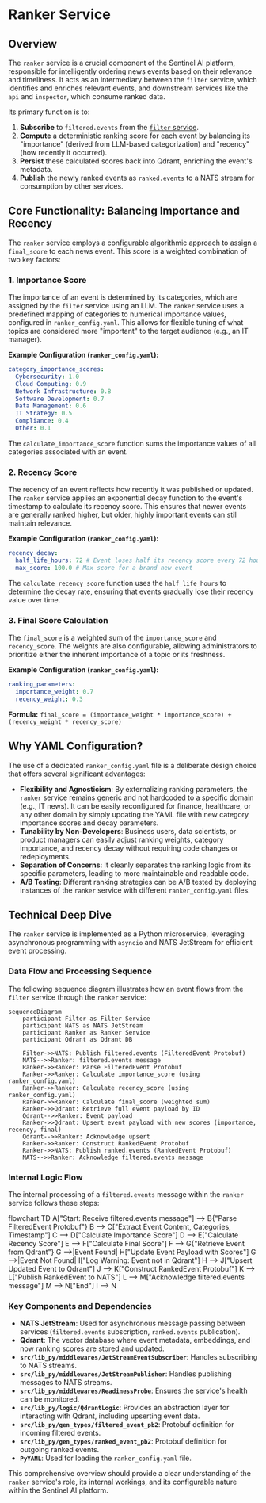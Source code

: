 # Ranker Service

## Overview

The `ranker` service is a crucial component of the Sentinel AI platform, responsible for intelligently ordering news events based on their relevance and timeliness. It acts as an intermediary between the `filter` service, which identifies and enriches relevant events, and downstream services like the `api` and `inspector`, which consume ranked data.

Its primary function is to:
1.  **Subscribe** to `filtered.events` from the [`filter` service](filter.md).
2.  **Compute** a deterministic ranking score for each event by balancing its "importance" (derived from LLM-based categorization) and "recency" (how recently it occurred).
3.  **Persist** these calculated scores back into Qdrant, enriching the event's metadata.
4.  **Publish** the newly ranked events as `ranked.events` to a NATS stream for consumption by other services.

## Core Functionality: Balancing Importance and Recency

The `ranker` service employs a configurable algorithmic approach to assign a `final_score` to each news event. This score is a weighted combination of two key factors:

### 1. Importance Score

The importance of an event is determined by its categories, which are assigned by the `filter` service using an LLM. The `ranker` service uses a predefined mapping of categories to numerical importance values, configured in `ranker_config.yaml`. This allows for flexible tuning of what topics are considered more "important" to the target audience (e.g., an IT manager).

**Example Configuration (`ranker_config.yaml`):**
```yaml
category_importance_scores:
  Cybersecurity: 1.0
  Cloud Computing: 0.9
  Network Infrastructure: 0.8
  Software Development: 0.7
  Data Management: 0.6
  IT Strategy: 0.5
  Compliance: 0.4
  Other: 0.1
```

The `calculate_importance_score` function sums the importance values of all categories associated with an event.

### 2. Recency Score

The recency of an event reflects how recently it was published or updated. The `ranker` service applies an exponential decay function to the event's timestamp to calculate its recency score. This ensures that newer events are generally ranked higher, but older, highly important events can still maintain relevance.

**Example Configuration (`ranker_config.yaml`):**
```yaml
recency_decay:
  half_life_hours: 72 # Event loses half its recency score every 72 hours
  max_score: 100.0 # Max score for a brand new event
```

The `calculate_recency_score` function uses the `half_life_hours` to determine the decay rate, ensuring that events gradually lose their recency value over time.

### 3. Final Score Calculation

The `final_score` is a weighted sum of the `importance_score` and `recency_score`. The weights are also configurable, allowing administrators to prioritize either the inherent importance of a topic or its freshness.

**Example Configuration (`ranker_config.yaml`):**
```yaml
ranking_parameters:
  importance_weight: 0.7
  recency_weight: 0.3
```

**Formula:**
`final_score = (importance_weight * importance_score) + (recency_weight * recency_score)`

## Why YAML Configuration?

The use of a dedicated `ranker_config.yaml` file is a deliberate design choice that offers several significant advantages:

*   **Flexibility and Agnosticism**: By externalizing ranking parameters, the `ranker` service remains generic and not hardcoded to a specific domain (e.g., IT news). It can be easily reconfigured for finance, healthcare, or any other domain by simply updating the YAML file with new category importance scores and decay parameters.
*   **Tunability by Non-Developers**: Business users, data scientists, or product managers can easily adjust ranking weights, category importance, and recency decay without requiring code changes or redeployments.
*   **Separation of Concerns**: It cleanly separates the ranking logic from its specific parameters, leading to more maintainable and readable code.
*   **A/B Testing**: Different ranking strategies can be A/B tested by deploying instances of the `ranker` service with different `ranker_config.yaml` files.

## Technical Deep Dive

The `ranker` service is implemented as a Python microservice, leveraging asynchronous programming with `asyncio` and NATS JetStream for efficient event processing.

### Data Flow and Processing Sequence

The following sequence diagram illustrates how an event flows from the `filter` service through the `ranker` service:

```mermaid
sequenceDiagram
    participant Filter as Filter Service
    participant NATS as NATS JetStream
    participant Ranker as Ranker Service
    participant Qdrant as Qdrant DB

    Filter->>NATS: Publish filtered.events (FilteredEvent Protobuf)
    NATS-->>Ranker: filtered.events message
    Ranker->>Ranker: Parse FilteredEvent Protobuf
    Ranker->>Ranker: Calculate importance_score (using ranker_config.yaml)
    Ranker->>Ranker: Calculate recency_score (using ranker_config.yaml)
    Ranker->>Ranker: Calculate final_score (weighted sum)
    Ranker->>Qdrant: Retrieve full event payload by ID
    Qdrant-->>Ranker: Event payload
    Ranker->>Qdrant: Upsert event payload with new scores (importance, recency, final)
    Qdrant-->>Ranker: Acknowledge upsert
    Ranker->>Ranker: Construct RankedEvent Protobuf
    Ranker->>NATS: Publish ranked.events (RankedEvent Protobuf)
    NATS-->>Ranker: Acknowledge filtered.events message
```

### Internal Logic Flow

The internal processing of a `filtered.events` message within the `ranker` service follows these steps:

flowchart TD
    A["Start: Receive filtered.events message"] --> B{"Parse FilteredEvent Protobuf"}
    B --> C["Extract Event Content, Categories, Timestamp"]
    C --> D["Calculate Importance Score"]
    D --> E["Calculate Recency Score"]
    E --> F["Calculate Final Score"]
    F --> G{"Retrieve Event from Qdrant"}
    G -->|Event Found| H["Update Event Payload with Scores"]
    G -->|Event Not Found| I["Log Warning: Event not in Qdrant"]
    H --> J["Upsert Updated Event to Qdrant"]
    J --> K["Construct RankedEvent Protobuf"]
    K --> L["Publish RankedEvent to NATS"]
    L --> M["Acknowledge filtered.events message"]
    M --> N["End"]
    I --> N


### Key Components and Dependencies

*   **NATS JetStream**: Used for asynchronous message passing between services (`filtered.events` subscription, `ranked.events` publication).
*   **Qdrant**: The vector database where event metadata, embeddings, and now ranking scores are stored and updated.
*   **`src/lib_py/middlewares/JetStreamEventSubscriber`**: Handles subscribing to NATS streams.
*   **`src/lib_py/middlewares/JetStreamPublisher`**: Handles publishing messages to NATS streams.
*   **`src/lib_py/middlewares/ReadinessProbe`**: Ensures the service's health can be monitored.
*   **`src/lib_py/logic/QdrantLogic`**: Provides an abstraction layer for interacting with Qdrant, including upserting event data.
*   **`src/lib_py/gen_types/filtered_event_pb2`**: Protobuf definition for incoming filtered events.
*   **`src/lib_py/gen_types/ranked_event_pb2`**: Protobuf definition for outgoing ranked events.
*   **`PyYAML`**: Used for loading the `ranker_config.yaml` file.

This comprehensive overview should provide a clear understanding of the `ranker` service's role, its internal workings, and its configurable nature within the Sentinel AI platform.
